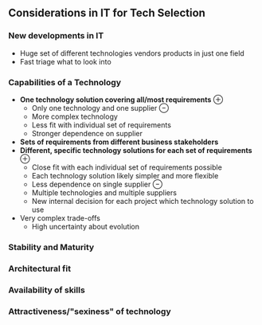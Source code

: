 ## Considerations in IT for Tech Selection
### New developments in IT
- Huge set of different technologies vendors products in just one field
- Fast triage what to look into
### Capabilities of a Technology
- **One technology solution covering all/most requirements**
	⊕ 
	- Only one technology and one supplier
	⊖
	- More complex technology
	- Less fit with individual set of requirements
	- Stronger dependence on supplier
- **Sets of requirements from different business stakeholders**
- **Different, specific technology solutions for each set of requirements**
	⊕
	- Close fit with each individual set of requirements possible
	- Each technology solution likely simpler and more flexible
	- Less dependence on single supplier
	⊖
	- Multiple technologies and multiple suppliers
	- New internal decision for each project which technology solution to use
- Very complex trade-offs
	- High uncertainty about evolution 
### Stability and Maturity
### Architectural fit
### Availability of skills
### Attractiveness/"sexiness" of technology

